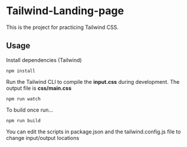 # Tailwind-Landing-page

This is the project for practicing Tailwind CSS.

## Usage
Install dependencies (Tailwind)
```
npm install
```

Run the Tailwind CLI to compile the **input.css** during development. The output file is **css/main.css**
```
npm run watch
```

To build once run...
```
npm run build
```

You can edit the scripts in package.json and the tailwind.config.js file to change input/output locations
